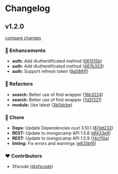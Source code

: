 # Changelog


## v1.2.0

[compare changes](https://github.com/MongoCamp/mongocamp-nuxt/compare/v1.0.7...v1.2.0)

### 🚀 Enhancements

- **auth:** Add iAuthentificated method ([061515b](https://github.com/MongoCamp/mongocamp-nuxt/commit/061515b))
- **auth:** Add iAuthentificated method ([467b333](https://github.com/MongoCamp/mongocamp-nuxt/commit/467b333))
- **auth:** Support refresh token ([9a5891f](https://github.com/MongoCamp/mongocamp-nuxt/commit/9a5891f))

### 💅 Refactors

- **search:** Better use of find wrapper ([16b3224](https://github.com/MongoCamp/mongocamp-nuxt/commit/16b3224))
- **search:** Better use of find wrapper ([7d2f321](https://github.com/MongoCamp/mongocamp-nuxt/commit/7d2f321))
- **module:** Use latest ([3b0dcbe](https://github.com/MongoCamp/mongocamp-nuxt/commit/3b0dcbe))

### 🏡 Chore

- **Deps:** Update Dependencies nuxt 3.10.1 ([87dd232](https://github.com/MongoCamp/mongocamp-nuxt/commit/87dd232))
- **REST:** Update to mongocamp API 1.5.8 ([df433e9](https://github.com/MongoCamp/mongocamp-nuxt/commit/df433e9))
- **REST:** Update to mongocamp API 1.5.9 ([14cf10a](https://github.com/MongoCamp/mongocamp-nuxt/commit/14cf10a))
- **linting:** Fix errors and warnings ([e825bf6](https://github.com/MongoCamp/mongocamp-nuxt/commit/e825bf6))

### ❤️ Contributors

- Sfxcode ([@sfxcode](http://github.com/sfxcode))

